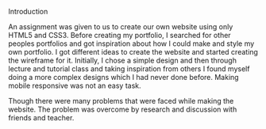Introduction

An assignment was given to us to create our own website using only HTML5 and CSS3. Before creating my portfolio, I searched for other peoples portfolios and got inspiration about how I could make and style my own portfolio. I got different ideas to create the website and started creating the wireframe for it. Initially, I chose a simple design and then through lecture and tutorial class and taking inspiration from others I found myself doing a more complex designs which I had never done before. Making mobile responsive was not an easy task. 

Though there were many problems that were faced while making the website. The problem was overcome by research and discussion with friends and teacher.
